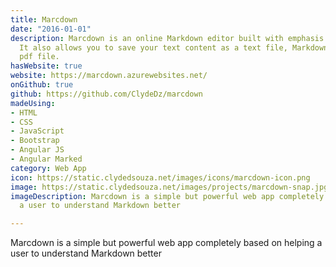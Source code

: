 ```yaml
---
title: Marcdown
date: "2016-01-01"
description: Marcdown is an online Markdown editor built with emphasis on simplicity.
  It also allows you to save your text content as a text file, Markdown file or a
  pdf file.
hasWebsite: true
website: https://marcdown.azurewebsites.net/
onGithub: true
github: https://github.com/ClydeDz/marcdown
madeUsing:
- HTML
- CSS
- JavaScript
- Bootstrap
- Angular JS
- Angular Marked
category: Web App
icon: https://static.clydedsouza.net/images/icons/marcdown-icon.png
image: https://static.clydedsouza.net/images/projects/marcdown-snap.jpg
imageDescription: Marcdown is a simple but powerful web app completely based on helping
  a user to understand Markdown better

---
```


Marcdown is a simple but powerful web app completely based on helping a user to understand Markdown better

